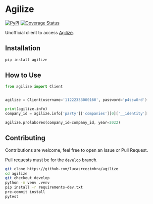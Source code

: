 # Agilize

[![PyPI](https://badge.fury.io/py/Agilize.svg)](https://badge.fury.io/py/Agilize)
[![Coverage Status](https://coveralls.io/repos/github/lucasrcezimbra/agilize/badge.svg?branch=master)](https://coveralls.io/github/lucasrcezimbra/agilize?branch=master)

Unofficial client to access [Agilize](https://www.agilize.com.br/).


## Installation

```bash
pip install agilize
```


## How to Use
```python
from agilize import Client


agilize = Client(username='11222333000160', password='p4ssw0rd')

print(agilize.info)
company_id = agilize.info['party']['companies'][0]['__identity']

agilize.prolabores(company_id=company_id, year=2022)
```


## Contributing
Contributions are welcome, feel free to open an Issue or Pull Request.

Pull requests must be for the `develop` branch.

```bash
git clone https://github.com/lucasrcezimbra/agilize
cd agilize
git checkout develop
python -m venv .venv
pip install -r requirements-dev.txt
pre-commit install
pytest
```
